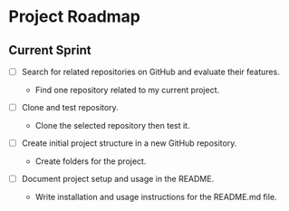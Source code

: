 # Project Roadmap

## Current Sprint
- [ ] Search for related repositories on GitHub and evaluate their features.
  - Find one repository related to my current project.
  
- [ ] Clone and test repository.
  - Clone the selected repository then test it.

- [ ] Create initial project structure in a new GitHub repository.
  - Create folders for the project.

- [ ] Document project setup and usage in the README.
  - Write installation and usage instructions for the README.md file.
